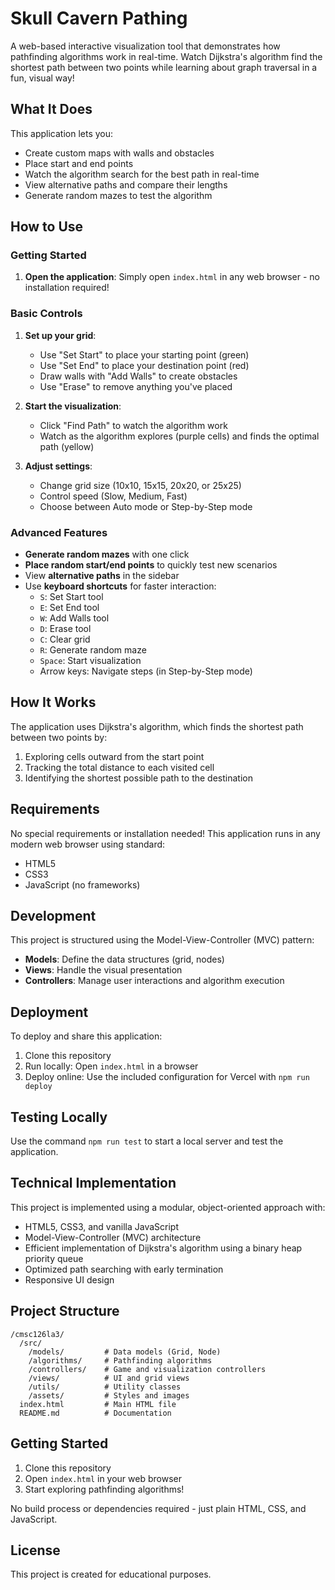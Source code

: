 # Skull Cavern Pathing

A web-based interactive visualization tool that demonstrates how pathfinding algorithms work in real-time. Watch Dijkstra's algorithm find the shortest path between two points while learning about graph traversal in a fun, visual way!

## What It Does

This application lets you:
- Create custom maps with walls and obstacles
- Place start and end points
- Watch the algorithm search for the best path in real-time
- View alternative paths and compare their lengths
- Generate random mazes to test the algorithm

## How to Use

### Getting Started
1. **Open the application**: Simply open `index.html` in any web browser - no installation required!

### Basic Controls
1. **Set up your grid**:
   - Use "Set Start" to place your starting point (green)
   - Use "Set End" to place your destination point (red)
   - Draw walls with "Add Walls" to create obstacles
   - Use "Erase" to remove anything you've placed

2. **Start the visualization**:
   - Click "Find Path" to watch the algorithm work
   - Watch as the algorithm explores (purple cells) and finds the optimal path (yellow)

3. **Adjust settings**:
   - Change grid size (10x10, 15x15, 20x20, or 25x25)
   - Control speed (Slow, Medium, Fast)
   - Choose between Auto mode or Step-by-Step mode

### Advanced Features
- **Generate random mazes** with one click
- **Place random start/end points** to quickly test new scenarios
- View **alternative paths** in the sidebar
- Use **keyboard shortcuts** for faster interaction:
  - `S`: Set Start tool
  - `E`: Set End tool
  - `W`: Add Walls tool
  - `D`: Erase tool
  - `C`: Clear grid
  - `R`: Generate random maze
  - `Space`: Start visualization
  - Arrow keys: Navigate steps (in Step-by-Step mode)

## How It Works

The application uses Dijkstra's algorithm, which finds the shortest path between two points by:
1. Exploring cells outward from the start point
2. Tracking the total distance to each visited cell
3. Identifying the shortest possible path to the destination

## Requirements

No special requirements or installation needed! This application runs in any modern web browser using standard:
- HTML5
- CSS3
- JavaScript (no frameworks)

## Development

This project is structured using the Model-View-Controller (MVC) pattern:
- **Models**: Define the data structures (grid, nodes)
- **Views**: Handle the visual presentation
- **Controllers**: Manage user interactions and algorithm execution

## Deployment

To deploy and share this application:

1. Clone this repository
2. Run locally: Open `index.html` in a browser
3. Deploy online: Use the included configuration for Vercel with `npm run deploy`

## Testing Locally

Use the command `npm run test` to start a local server and test the application.

## Technical Implementation

This project is implemented using a modular, object-oriented approach with:

- HTML5, CSS3, and vanilla JavaScript
- Model-View-Controller (MVC) architecture
- Efficient implementation of Dijkstra's algorithm using a binary heap priority queue
- Optimized path searching with early termination
- Responsive UI design

## Project Structure

```
/cmsc126la3/
  /src/
    /models/         # Data models (Grid, Node)
    /algorithms/     # Pathfinding algorithms
    /controllers/    # Game and visualization controllers
    /views/          # UI and grid views
    /utils/          # Utility classes
    /assets/         # Styles and images
  index.html         # Main HTML file
  README.md          # Documentation
```


## Getting Started

1. Clone this repository
2. Open `index.html` in your web browser
3. Start exploring pathfinding algorithms!

No build process or dependencies required - just plain HTML, CSS, and JavaScript.

## License

This project is created for educational purposes. 